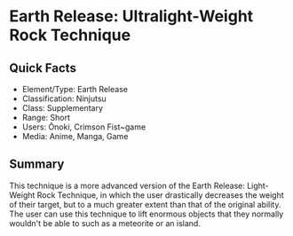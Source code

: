 # Earth Release: Ultralight-Weight Rock Technique

## Quick Facts
- Element/Type: Earth Release
- Classification: Ninjutsu
- Class: Supplementary
- Range: Short
- Users: Ōnoki, Crimson Fist~game
- Media: Anime, Manga, Game

## Summary
This technique is a more advanced version of the Earth Release: Light-Weight Rock Technique, in which the user drastically decreases the weight of their target, but to a much greater extent than that of the original ability. The user can use this technique to lift enormous objects that they normally wouldn't be able to such as a meteorite or an island.
